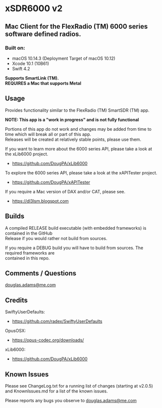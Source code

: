 # xSDR6000 v2
## Mac Client for the FlexRadio (TM) 6000 series software defined radios.

### Built on:

*  macOS 10.14.3 (Deployment Target of macOS 10.12)
*  Xcode 10.1 (10B61)
*  Swift 4.2


**Supports SmartLink (TM).**  
**REQUIRES a Mac that supports Metal**  


## Usage

Provides functionality similar to the FlexRadio (TM) SmartSDR (TM) app.

**NOTE: This app is a "work in progress" and is not fully functional**  

Portions of this app do not work and changes may be added from time to time which will break all or part of this app.  
Releases will be created at relatively stable points, please use them.  


If you want to learn more about the 6000 series API, please take a look at the xLib6000 project. 

* https://github.com/DougPA/xLib6000

To explore the 6000 series API, please take a look at the xAPITester project.

* https://github.com/DougPA/xAPITester

If you require a Mac version of DAX and/or CAT, please see.

* https://dl3lsm.blogspot.com


## Builds

A compiled RELEASE build executable (with  embedded frameworks) is contained in the GitHub  
Release if you would rather not build from sources.  

If you require a DEBUG build you will have to build from sources. The required frameworks are   
contained in this repo.


## Comments / Questions

douglas.adams@me.com


## Credits

SwiftyUserDefaults:

* https://github.com/radex/SwiftyUserDefaults

OpusOSX:

* https://opus-codec.org/downloads/

xLib6000:

* https://github.com/DougPA/xLib6000


## Known Issues

Please see ChangeLog.txt for a running list of changes (starting at v2.0.5) and KnownIssues.md for a list of the known issues.

Please reports any bugs you observe to douglas.adams@me.com


